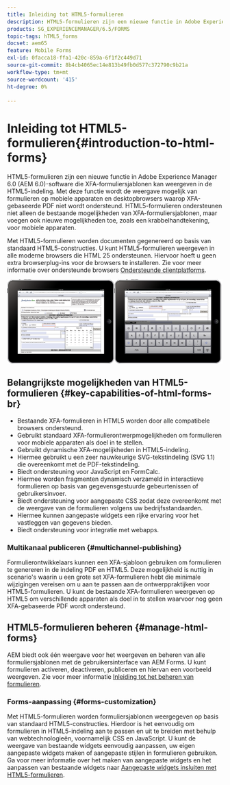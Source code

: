 ```yaml
---
title: Inleiding tot HTML5-formulieren
description: HTML5-formulieren zijn een nieuwe functie in Adobe Experience Manager 6.0 (AEM 6.0)-software die XFA-formuliersjablonen kan weergeven in de HTML5-indeling.
products: SG_EXPERIENCEMANAGER/6.5/FORMS
topic-tags: hTML5_forms
docset: aem65
feature: Mobile Forms
exl-id: 0facca18-ffa1-420c-859a-6f1f2c449d71
source-git-commit: 8b4cb4065ec14e813b49fb0d577c372790c9b21a
workflow-type: tm+mt
source-wordcount: '415'
ht-degree: 0%

---
```


# Inleiding tot HTML5-formulieren{#introduction-to-html-forms}

HTML5-formulieren zijn een nieuwe functie in Adobe Experience Manager 6.0 (AEM 6.0)-software die XFA-formuliersjablonen kan weergeven in de HTML5-indeling. Met deze functie wordt de weergave mogelijk van formulieren op mobiele apparaten en desktopbrowsers waarop XFA-gebaseerde PDF niet wordt ondersteund. HTML5-formulieren ondersteunen niet alleen de bestaande mogelijkheden van XFA-formuliersjablonen, maar voegen ook nieuwe mogelijkheden toe, zoals een krabbelhandtekening, voor mobiele apparaten.

Met HTML5-formulieren worden documenten gegenereerd op basis van standaard HTML5-constructies. U kunt HTML5-formulieren weergeven in alle moderne browsers die HTML 25 ondersteunen. Hiervoor hoeft u geen extra browserplug-ins voor de browsers te installeren. Zie voor meer informatie over ondersteunde browsers [Ondersteunde clientplatforms](https://adobe.com/go/learn_aemforms_supportedplatforms_63).

![HTML5-formuliervoorbeeld](do-not-localize/mobile_form_on_an_ipad_date_14.png)

## Belangrijkste mogelijkheden van HTML5-formulieren {#key-capabilities-of-html-forms-br}

* Bestaande XFA-formulieren in HTML5 worden door alle compatibele browsers ondersteund.
* Gebruikt standaard XFA-formulierontwerpmogelijkheden om formulieren voor mobiele apparaten als doel in te stellen.
* Gebruikt dynamische XFA-mogelijkheden in HTML5-indeling.
* Hiermee gebruikt u een zeer nauwkeurige SVG-tekstindeling (SVG 1.1) die overeenkomt met de PDF-tekstindeling.
* Biedt ondersteuning voor JavaScript en FormCalc.
* Hiermee worden fragmenten dynamisch verzameld in interactieve formulieren op basis van gegevensgestuurde gebeurtenissen of gebruikersinvoer.
* Biedt ondersteuning voor aangepaste CSS zodat deze overeenkomt met de weergave van de formulieren volgens uw bedrijfsstandaarden.
* Hiermee kunnen aangepaste widgets een rijke ervaring voor het vastleggen van gegevens bieden.
* Biedt ondersteuning voor integratie met webapps.

### Multikanaal publiceren {#multichannel-publishing}

Formulierontwikkelaars kunnen een XFA-sjabloon gebruiken om formulieren te genereren in de indeling PDF en HTML5. Deze mogelijkheid is nuttig in scenario&#39;s waarin u een grote set XFA-formulieren hebt die minimale wijzigingen vereisen om u aan te passen aan de ontwerppraktijken voor HTML5-formulieren. U kunt de bestaande XFA-formulieren weergeven op HTML5 om verschillende apparaten als doel in te stellen waarvoor nog geen XFA-gebaseerde PDF wordt ondersteund.

## HTML5-formulieren beheren {#manage-html-forms}

AEM biedt ook één weergave voor het weergeven en beheren van alle formuliersjablonen met de gebruikersinterface van AEM Forms. U kunt formulieren activeren, deactiveren, publiceren en hiervan een voorbeeld weergeven. Zie voor meer informatie [Inleiding tot het beheren van formulieren](../../forms/using/introduction-managing-forms.md).

### Forms-aanpassing {#forms-customization}

Met HTML5-formulieren worden formuliersjablonen weergegeven op basis van standaard HTML5-constructies. Hierdoor is het eenvoudig om formulieren in HTML5-indeling aan te passen en uit te breiden met behulp van webtechnologieën, voornamelijk CSS en JavaScript. U kunt de weergave van bestaande widgets eenvoudig aanpassen, uw eigen aangepaste widgets maken of aangepaste stijlen in formulieren gebruiken. Ga voor meer informatie over het maken van aangepaste widgets en het aanpassen van bestaande widgets naar [Aangepaste widgets insluiten met HTML5-formulieren](../../forms/using/custom-widgets.md).
